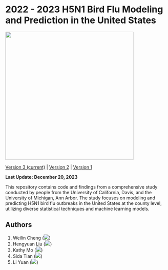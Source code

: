 # 2022 - 2023 H5N1 Bird Flu Modeling and Prediction in the United States

<img src="https://h5n1.gd.edu.kg/images/bg-1.jpg" width=400px />

[Version 3 (current)](https://h5n1.gd.edu.kg/)  |  [Version 2](https://h5n1.gd.edu.kg/version2/)  |  [Version 1](https://h5n1.gd.edu.kg/version1/)

**Last Update: December 20, 2023**

This repository contains code and findings from a comprehensive study conducted by people from the 
University of California, Davis, and the University of Michigan, Ann Arbor. The study focuses on modeling 
and predicting H5N1 bird flu outbreaks in the United States at the county level, utilizing diverse statistical 
techniques and machine learning models.

## Authors 

1. Weilin Cheng (<img src="https://www.gd.edu.kg/images/emails/wncheng.png"/>)
2. Hengyuan Liu (<img src="https://www.gd.edu.kg/images/emails/hyliu.png"/>)
3. Kathy Mo (<img src="https://www.gd.edu.kg/images/emails/kamo.png"/>)
4. Sida Tian (<img src="https://www.gd.edu.kg/images/emails/startian.png"/>)
5. Li Yuan (<img src="https://www.gd.edu.kg/images/emails/leeyuan.png"/>)
